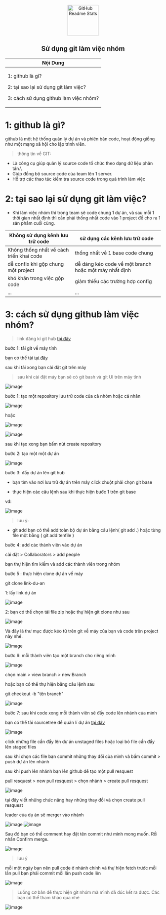 <p align="center">
 <img width="100px" src="https://upload.wikimedia.org/wikipedia/commons/9/91/Octicons-mark-github.svg" align="center" alt="GitHub Readme Stats" />
 <h2 align="center">Sử dụng git làm việc nhóm</h2>
</p>

<div align="center">
 <table >
  <theader>
  <th>
   Nội Dung 
   </th>
   </theader>
  <tbody>
  <td>
   <p>1: github là gì?</p>
   <p>2: tại sao lại sử dụng git làm việc?</p>
   <p>3: cách sử dụng github làm việc nhóm?</p>
   </td>
   </tbody>
   </table>
</div>

# 1: github là gì?

github là một hệ thống quản lý dự án và phiên bản code, hoạt động giống như một mạng xã hội cho lập trình viên.

>  thông tin về GIT:

- Là công cụ giúp quản lý source code tổ chức theo dạng dữ liệu phân tán.\
- Giúp đồng bộ source code của team lên 1 server.
- Hỗ trợ các thao tác kiểm tra source code trong quá trình làm việc 

# 2: tại sao lại sử dụng git làm việc?

- Khi làm việc nhóm thì trong team sẽ code chung 1 dự án, và sau mỗi 1 thời gian nhất định thì cần phải thống nhất code  vào 1 project để cho ra 1 sản phẩm cuối cùng.

<div>
  <table>
    <thead>
     <th>Không sử dụng kênh lưu trữ code</th>
       <th>sử dụng các kênh lưu trữ code</th>
    </thead>
      <tbody>
        <tr>
          <td>Không thống nhất về cách triển khai code</td>
          <td>thống nhất về 1 base code chung</td>
        </tr>
        <tr>
          <td>dễ confix khi gộp chung một project</td>
          <td>dễ dàng kéo code về một branch hoặc một máy nhất định</td>
        </tr>
        <tr>
          <td>khó khăn trong việc gộp code</td>
          <td>giảm thiểu các trường hợp config</td>
        </tr>
        <tr>
          <td>...</td>
          <td>...</td>
        </tr>
      </tbody>
    </table>
</div>


# 3: cách sử dụng github làm việc nhóm? 

> link đăng kí git hub [tại đây](https://github.com/)

bước 1: tải git về máy tính

bạn có thể tải [tại đây](https://git-scm.com/downloads)

sau khi tải xong bạn cài đặt git trên máy

> sau khi cài đặt máy bạn sẽ có git bash và git UI trên máy tính 

![image](https://user-images.githubusercontent.com/109157942/194497481-c3195ff7-7adb-4d95-92c3-1f030bc54cbf.png)

bước 1: tạo một repository lưu trữ code của cả nhóm hoặc cá nhân 

![image](https://user-images.githubusercontent.com/109157942/194495534-eb1f1daf-0f3a-4bb4-a61f-67084acd2acb.png)

hoặc

![image](https://user-images.githubusercontent.com/109157942/194495696-451b8e2f-2e90-4a19-b8eb-d6376417b8a2.png)

![image](https://user-images.githubusercontent.com/109157942/194496262-15d22b80-f227-4c63-85c2-3731a37c26e1.png)

sau khi tạo xong bạn bấm nút create repository

bước 2: tạo một một dự án 

![image](https://user-images.githubusercontent.com/109157942/194497736-f95d28e8-b6a2-4ca6-a54c-c338dca9c962.png)

bước 3: đẩy dự án lên git hub

- bạn tìm vào nơi lưu trữ dự án trên máy click chuột phải chọn git base 

- thực hiện các câu lệnh sau khi thực hiện bước 1 trên git base 

vd:

![image](https://user-images.githubusercontent.com/109157942/194498202-ba5821e9-4f6a-4dde-af94-c7c2a459beeb.png)

> lưu ý:
 - git add 
    bạn có thể add toàn bộ dự án bằng câu lệnh( git add .) hoặc từng file một bằng ( git add  tenfile )

bước 4: add các thành viên vào dự án 

cài đặt >  Collaborators > add people 

bạn thự hiện tìm kiếm và add các thành viên trong nhóm

bước 5 : thực hiện clone dự án về máy 

git clone link-du-an

1: lấy link dự án 

![image](https://user-images.githubusercontent.com/109157942/194499665-a74ff7d1-9bf4-4efa-be78-28ac1199feff.png)

2: bạn có thể chọn tải file zip hoặc thự hiện git clone như sau 

![image](https://user-images.githubusercontent.com/109157942/194499880-05974934-8def-43d5-b39d-a7cffd83da7f.png)

Và đây là thư mục được kéo từ trên git về máy của bạn và code trên project này nhé.

![image](https://user-images.githubusercontent.com/109157942/194499954-61ce5061-4a32-44eb-95d2-fe7fb0b590f4.png)

bước 6: mỗi thành viên tạo một branch cho riêng mình 

![image](https://user-images.githubusercontent.com/109157942/194500173-3bee5b85-38f4-4f7b-a980-da5838fa32cd.png)

chọn main > view branch > new Branch 

hoặc bạn có thể thự hiện bằng câu lệnh sau 

git checkout -b "tên branch"

![image](https://user-images.githubusercontent.com/109157942/194500577-0c44cde2-7b4c-493d-8543-eaf5a1ad5bf0.png)


bước 7: sau khi code xong mỗi thành viên sẽ đẩy code lên nhánh của mình 

bạn có thể tải sourcetree để quản lí dự án [tại đây](https://www.sourcetreeapp.com/)

![image](https://user-images.githubusercontent.com/109157942/194501209-df911f85-d884-4752-b784-4517dd92e140.png)

click những file cần đẩy lên dự án unstaged files hoặc loại bỏ file cần đẩy lên  staged files

sau khi chọn các file bạn commit những thay đổi của mình và bấm commit > push dự án lên nhánh 

sau khi push lên nhánh bạn lên github để tạo một pull resquest

pull resquest > new pull resquest > chọn nhánh > create pull resquest

![image](https://user-images.githubusercontent.com/109157942/194502421-3ee6181d-df8e-4e84-877e-f34d0f834ce9.png)

tại đây viết những chức năng hay nhứng thay đổi  và chọn create pull resquest 

leader của dụ án sẽ merger vào nhánh


![image](https://user-images.githubusercontent.com/109157942/194503055-56ff13cd-09b1-4c78-998b-5433bcd2d985.png)
![image](https://user-images.githubusercontent.com/109157942/194503092-f25c92bd-1ac1-4319-a0a4-fa0577372232.png)

Sau đó bạn có thể comment hay đặt tên commit như mình mong muốn. Rồi nhấn Confirm merge.

![image](https://user-images.githubusercontent.com/109157942/194503200-914280f7-6770-40f2-addf-6ccd5b7704ec.png)

> lưu ý 

mỗi một ngày bạn nên pull code ở nhánh chính và thự hiện fetch trước mỗi lần pull 
bạn phải commit mỗi lần push code lên 

![image](https://user-images.githubusercontent.com/109157942/194504044-98ac22df-5f49-4f1e-a034-0f05f3fc6426.png)



> Luồng cơ bản để thực hiện git nhóm mà mình đã đúc kết ra được. Các bạn có thể tham khảo qua nhé


![image](https://user-images.githubusercontent.com/109157942/194503640-41ee1b27-dcbb-44d0-bcf3-026917e2f676.png)








